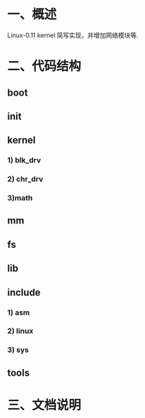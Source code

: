 # 一、概述
Linux-0.11 kernel 简写实现，并增加网络模块等.

# 二、代码结构

## boot

## init

## kernel
 ### 1) blk_drv
 
 ### 2) chr_drv
 
 ### 3)math

## mm

## fs

## lib

## include
 
 ### 1) asm
 
 ### 2) linux
 
 ### 3) sys
 
## tools

# 三、文档说明


